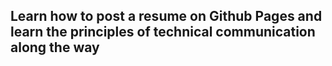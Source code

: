 ## Learn how to post a resume on Github Pages and learn the principles of technical communication along the way
